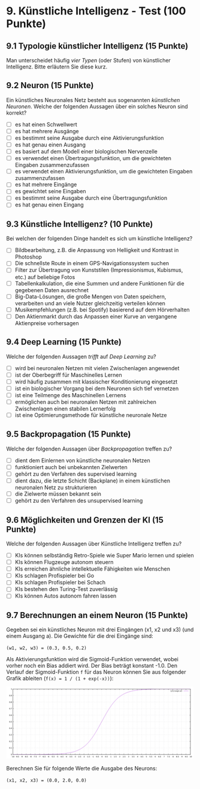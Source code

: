 # 9. Künstliche Intelligenz - Test (100 Punkte)

## 9.1 Typologie künstlicher Intelligenz (15 Punkte)
Man unterscheidet häufig _vier Typen_ (oder Stufen) von künstlicher Intelligenz. Bitte erläutern Sie diese kurz.


## 9.2 Neuron (15 Punkte)
Ein künstliches Neuronales Netz besteht aus sogenannten _künstlichen Neuronen_. Welche der folgenden Aussagen über ein solches Neuron sind korrekt?

  * [ ] es hat einen Schwellwert
  * [ ] es hat mehrere Ausgänge
  * [ ] es bestimmt seine Ausgabe durch eine Aktivierungsfunktion
  * [ ] es hat genau einen Ausgang
  * [ ] es basiert auf dem Modell einer biologischen Nervenzelle
  * [ ] es verwendet einen Übertragungsfunktion, um die gewichteten Eingaben zusammenzufassen
  * [ ] es verwendet einen Aktivierungsfunktion, um die gewichteten Eingaben zusammenzufassen
  * [ ] es hat mehrere Eingänge
  * [ ] es gewichtet seine Eingaben
  * [ ] es bestimmt seine Ausgabe durch eine Übertragungsfunktion
  * [ ] es hat genau einen Eingang

## 9.3 Künstliche Intelligenz? (10 Punkte)
Bei welchen der folgenden Dinge handelt es sich um künstliche Intelligenz?

  * [ ] Bildbearbeitung, z.B. die Anpassung von Helligkeit und Kontrast in Photoshop
  * [ ] Die schnellste Route in einem GPS-Navigationssystem suchen
  * [ ] Filter zur Übertragung von Kunststilen (Impressionismus, Kubismus, etc.) auf beliebige Fotos
  * [ ] Tabellenkalkulation, die eine Summen und andere Funktionen für die gegebenen Daten ausrechnet
  * [ ] Big-Data-Lösungen, die große Mengen von Daten speichern, verarbeiten und an viele Nutzer gleichzeitig verteilen können
  * [ ] Musikempfehlungen (z.B. bei Spotify) basierend auf dem Hörverhalten
  * [ ] Den Aktienmarkt durch das Anpassen einer Kurve an vergangene Aktienpreise vorhersagen

## 9.4 Deep Learning (15 Punkte)
Welche der folgenden Aussagen _trifft_ auf _Deep Learning_ zu?

  * [ ] wird bei neuronalen Netzen mit vielen Zwischenlagen angewendet
  * [ ] ist der Oberbegriff für Maschinelles Lernen
  * [ ] wird häufig zusammen mit klassischer Konditionierung eingesetzt
  * [ ] ist ein biologischer Vorgang bei dem Neuronen sich tief vernetzen
  * [ ] ist eine Teilmenge des Maschinellen Lernens
  * [ ] ermöglichen auch bei neuronalen Netzen mit zahlreichen Zwischenlagen einen stabilen Lernerfolg
  * [ ] ist eine Optimierungsmethode für künstliche neuronale Netze

## 9.5 Backpropagation (15 Punkte)
Welche der folgenden Aussagen über _Backpropagation_ treffen zu?

  * [ ] dient dem Einlernen von künstliche neuronalen Netzen
  * [ ] funktioniert auch bei unbekannten Zielwerten
  * [ ] gehört zu den Verfahren des supervised learning
  * [ ] dient dazu, die letzte Schicht (Backplane) in einem künstlichen neuronalen Netz zu strukturieren
  * [ ] die Zielwerte müssen bekannt sein
  * [ ] gehört zu den Verfahren des unsupervised learning

## 9.6 Möglichkeiten und Grenzen der KI (15 Punkte)
Welche der folgenden Aussagen über Künstliche Intelligenz treffen zu?

  * [ ] KIs können selbständig Retro-Spiele wie Super Mario lernen und spielen
  * [ ] KIs können Flugzeuge autonom steuern
  * [ ] KIs erreichen ähnliche intellektuelle Fähigkeiten wie Menschen
  * [ ] KIs schlagen Profispieler bei Go
  * [ ] KIs schlagen Profispieler bei Schach
  * [ ] KIs bestehen den Turing-Test zuverlässig
  * [ ] KIs können Autos autonom fahren lassen

## 9.7 Berechnungen an einem Neuron (15 Punkte)
Gegeben sei ein künstliches Neuron mit drei Eingängen (x1, x2 und x3) (und einem Ausgang a). Die Gewichte für die drei Eingänge sind:

`(w1, w2, w3) = (0.3, 0.5, 0.2)`

Als Aktivierungsfunktion wird die Sigmoid-Funktion verwendet, wobei vorher noch ein Bias addiert wird. Der Bias beträgt konstant -1.0. Den Verlauf der Sigmoid-Funktion `f` für das Neuron können Sie aus folgender Grafik ableiten (`f(x) = 1 / (1 + exp(-x))`):

<img src="img/sigmoid.png" width="500">

Berechnen Sie für folgende Werte die Ausgabe des Neurons:

`(x1, x2, x3) = (0.0, 2.0, 0.0)`


